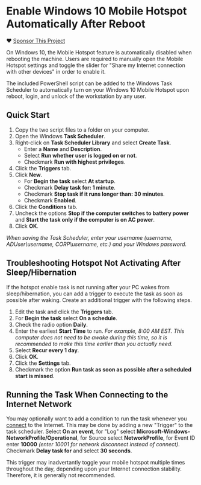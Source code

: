 Enable Windows 10 Mobile Hotspot Automatically After Reboot
===========================================================

:heart: [Sponsor This Project](https://github.com/sponsors/primaryobjects)

On Windows 10, the Mobile Hotspot feature is automatically disabled when rebooting the machine. Users are required to manually open the Mobile Hotspot settings and toggle the slider for "Share my Internet connection with other devices" in order to enable it.

The included PowerShell script can be added to the Windows Task Scheduler to automatically turn on your Windows 10 Mobile Hotspot upon reboot, login, and unlock of the workstation by any user.

## Quick Start

1. Copy the two script files to a folder on your computer.
2. Open the Windows **Task Scheduler**.
3. Right-click on **Task Scheduler Library** and select **Create Task**.
    - Enter a **Name** and **Description**.
    - Select **Run whether user is logged on or not**.
    - Checkmark **Run with highest privileges**.
4. Click the **Triggers** tab.
5. Click **New**.
    - For **Begin the task** select **At startup**.
    - Checkmark **Delay task for: 1 minute**.
    - Checkmark **Stop task if it runs longer than: 30 minutes**.
    - Checkmark **Enabled**.
6. Click the **Conditions** tab.
7. Uncheck the options **Stop if the computer switches to battery power** and **Start the task only if the computer is on AC power**.
8. Click **OK**.

*When saving the Task Scheduler, enter your username (username, ADUser\username, CORP\username, etc.) and your Windows password.*

## Troubleshooting Hotspot Not Activating After Sleep/Hibernation

If the hotspot enable task is not running after your PC wakes from sleep/hibernation, you can add a trigger to execute the task as soon as possible after waking. Create an additional trigger with the following steps.

1. Edit the task and click the **Triggers** tab.
2. For **Begin the task** select **On a schedule**.
3. Check the radio option **Daily**.
4. Enter the earliest **Start Time** to run. *For example, 8:00 AM EST. This computer does not need to be awake during this time, so it is recommended to make this time earlier than you actually need.*
5. Select **Recur every 1 day**.
6. Click **OK**.
7. Click the **Settings** tab.
8. Checkmark the option **Run task as soon as possible after a scheduled start is missed**.

## Running the Task When Connecting to the Internet Network

You may optionally want to add a condition to run the task whenever you [connect](https://www.groovypost.com/howto/automatically-run-script-on-internet-connect-network-connection-drop/) to the Internet. This may be done by adding a new "Trigger" to the task scheduler. Select **On an event**, for "Log" select **Microsoft-Windows-NetworkProfile/Operational**, for Source select **NetworkProfile**, for Event ID enter **10000** *(enter 10001 for network disconnect instead of connect)*. Checkmark **Delay task for** and select **30 seconds**.

This trigger may inadvertantly toggle your mobile hotspot multiple times throughout the day, depending upon your Internet connection stability. Therefore, it is generally not recommended.